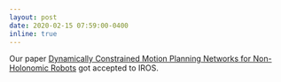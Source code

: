 ```yaml
---
layout: post
date: 2020-02-15 07:59:00-0400
inline: true
---
```


Our paper [Dynamically Constrained Motion Planning Networks for Non-Holonomic Robots](https://arxiv.org/abs/2008.05112) got accepted to IROS.